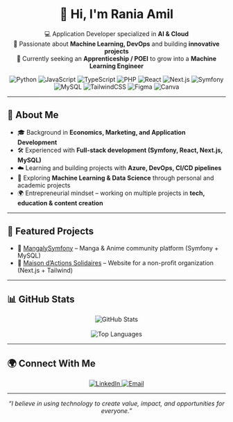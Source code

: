 <div align="center">
  <h1>👋 Hi, I'm Rania Amil</h1>
  <p>
    💻 Application Developer specialized in <strong>AI & Cloud</strong><br>
    🚀 Passionate about <strong>Machine Learning, DevOps</strong> and building <strong>innovative projects</strong><br>
    🎯 Currently seeking an <strong>Apprenticeship / POEI</strong> to grow into a <strong>Machine Learning Engineer</strong>
  </p>
  
  <!-- Badges -->
  <p>
    <img alt="Python" src="https://img.shields.io/badge/Python-3776AB?logo=python&logoColor=white">
    <img alt="JavaScript" src="https://img.shields.io/badge/JavaScript-F7DF1E?logo=javascript&logoColor=black">
    <img alt="TypeScript" src="https://img.shields.io/badge/TypeScript-3178C6?logo=typescript&logoColor=white">
    <img alt="PHP" src="https://img.shields.io/badge/PHP-777BB4?logo=php&logoColor=white">
    <img alt="React" src="https://img.shields.io/badge/React-61DAFB?logo=react&logoColor=black">
    <img alt="Next.js" src="https://img.shields.io/badge/Next.js-000000?logo=nextdotjs&logoColor=white">
    <img alt="Symfony" src="https://img.shields.io/badge/Symfony-000000?logo=symfony&logoColor=white">
    <img alt="MySQL" src="https://img.shields.io/badge/MySQL-4479A1?logo=mysql&logoColor=white">
    <img alt="TailwindCSS" src="https://img.shields.io/badge/TailwindCSS-06B6D4?logo=tailwindcss&logoColor=white">
    <img alt="Figma" src="https://img.shields.io/badge/Figma-F24E1E?logo=figma&logoColor=white">
    <img alt="Canva" src="https://img.shields.io/badge/Canva-00C4CC?logo=canva&logoColor=white">
  </p>
</div>

---

## 🚀 About Me
- 🎓 Background in **Economics, Marketing, and Application Development**  
- 🛠️ Experienced with **Full-stack development (Symfony, React, Next.js, MySQL)**  
- ☁️ Learning and building projects with **Azure, DevOps, CI/CD pipelines**  
- 🤖 Exploring **Machine Learning & Data Science** through personal and academic projects  
- 🌍 Entrepreneurial mindset – working on multiple projects in **tech, education & content creation**  

---

## 📌 Featured Projects
- 🔹 [MangalySymfony](https://github.com/raniaamil/mangalysymfony) – Manga & Anime community platform (Symfony + MySQL)  
- 🔹 [Maison d’Actions Solidaires](https://github.com/raniaamil/maison_actions_solidaires) – Website for a non-profit organization (Next.js + Tailwind)  

---

## 📊 GitHub Stats
<p align="center">
  <img src="https://github-readme-stats.vercel.app/api?username=raniaamil&show_icons=true&theme=radical" alt="GitHub Stats">
  <br>
  <br>
  <img src="https://github-readme-stats.vercel.app/api/top-langs/?username=raniaamil&layout=compact&theme=radical" alt="Top Languages">
</p>

---

## 🌍 Connect With Me
<p align="center">
  <a href="www.linkedin.com/in/rania-amil-4b6485162">
    <img alt="LinkedIn" src="https://img.shields.io/badge/LinkedIn-0A66C2?logo=linkedin&logoColor=white">
  </a>
  <a href="mailto:mademoiselleamil@gmail.com">
    <img alt="Email" src="https://img.shields.io/badge/Email-D14836?logo=gmail&logoColor=white">
  </a>
  <!-- Add portfolio if available -->
</p>

---

<p align="center"><em>“I believe in using technology to create value, impact, and opportunities for everyone.”</em></p>
